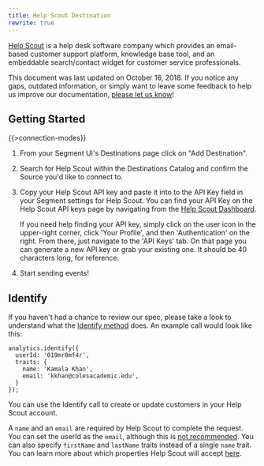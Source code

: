 ```yaml
---
title: Help Scout Destination
rewrite: true
---
```


[Help Scout](https://www.helpscout.net/) is a help desk software company which provides an email-based customer support platform, knowledge base tool, and an embeddable search/contact widget for customer service professionals.

This document was last updated on October 16, 2018. If you notice any gaps, outdated information, or simply want to leave some feedback to help us improve our documentation, [please let us know](https://segment.com/help/contact/)!

## Getting Started

{{>connection-modes}}

1. From your Segment UI's Destinations page click on "Add Destination".
2. Search for Help Scout within the Destinations Catalog and confirm the Source you'd like to connect to.
3. Copy your Help Scout API key and paste it into to the API Key field in your Segment settings for Help Scout. You can find your API Key on the Help Scout API keys page by navigating from the [Help Scout Dashboard](https://secure.helpscout.net/).

    If you need help finding your API key, simply click on the user icon in the upper-right corner, click 'Your Profile', and then 'Authentication' on the right. From there, just navigate to the 'API Keys' tab. On that page you can generate a new API key or grab your existing one. It should be 40 characters long, for reference.

4. Start sending events!

## Identify

If you haven't had a chance to review our spec, please take a look to understand what the [Identify method](https://segment.com/docs/spec/identify/) does. An example call would look like this:

    analytics.identify({
      userId: '019mr8mf4r',
      traits: {
        name: 'Kamala Khan',
        email: 'kkhan@colesacademic.edu',
      }
    });

You can use the Identify call to create or update customers in your Help Scout account.

A `name` and an `email` are required by Help Scout to complete the request. You can set the userId as the `email`, although this is [not recommended](https://segment.com/docs/spec/identify/#user-id). You can also specify `firstName` and `lastName` traits instead of a single `name` trait. You can learn more about which properties Help Scout will accept [here](https://developer.helpscout.com/help-desk-api/customers/create/).
